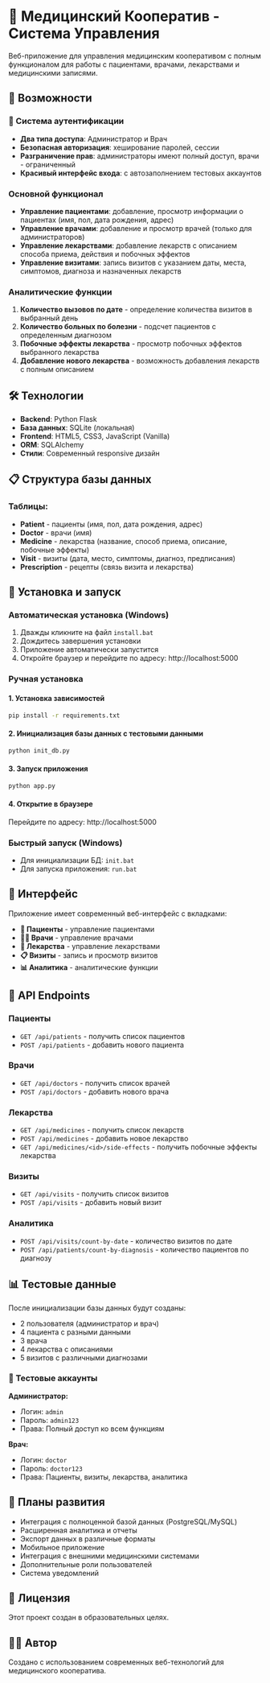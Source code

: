 # 🏥 Медицинский Кооператив - Система Управления

Веб-приложение для управления медицинским кооперативом с полным функционалом для работы с пациентами, врачами, лекарствами и медицинскими записями.

## 🚀 Возможности

### 🔐 Система аутентификации
- **Два типа доступа**: Администратор и Врач
- **Безопасная авторизация**: хеширование паролей, сессии
- **Разграничение прав**: администраторы имеют полный доступ, врачи - ограниченный
- **Красивый интерфейс входа**: с автозаполнением тестовых аккаунтов

### Основной функционал
- **Управление пациентами**: добавление, просмотр информации о пациентах (имя, пол, дата рождения, адрес)
- **Управление врачами**: добавление и просмотр врачей (только для администраторов)
- **Управление лекарствами**: добавление лекарств с описанием способа приема, действия и побочных эффектов
- **Управление визитами**: запись визитов с указанием даты, места, симптомов, диагноза и назначенных лекарств

### Аналитические функции
1. **Количество вызовов по дате** - определение количества визитов в выбранный день
2. **Количество больных по болезни** - подсчет пациентов с определенным диагнозом
3. **Побочные эффекты лекарства** - просмотр побочных эффектов выбранного лекарства
4. **Добавление нового лекарства** - возможность добавления лекарств с полным описанием

## 🛠 Технологии

- **Backend**: Python Flask
- **База данных**: SQLite (локальная)
- **Frontend**: HTML5, CSS3, JavaScript (Vanilla)
- **ORM**: SQLAlchemy
- **Стили**: Современный responsive дизайн

## 📋 Структура базы данных

### Таблицы:
- **Patient** - пациенты (имя, пол, дата рождения, адрес)
- **Doctor** - врачи (имя)
- **Medicine** - лекарства (название, способ приема, описание, побочные эффекты)
- **Visit** - визиты (дата, место, симптомы, диагноз, предписания)
- **Prescription** - рецепты (связь визита и лекарства)

## 🚀 Установка и запуск

### Автоматическая установка (Windows)
1. Дважды кликните на файл `install.bat`
2. Дождитесь завершения установки
3. Приложение автоматически запустится
4. Откройте браузер и перейдите по адресу: http://localhost:5000

### Ручная установка

#### 1. Установка зависимостей
```bash
pip install -r requirements.txt
```

#### 2. Инициализация базы данных с тестовыми данными
```bash
python init_db.py
```

#### 3. Запуск приложения
```bash
python app.py
```

#### 4. Открытие в браузере
Перейдите по адресу: http://localhost:5000

### Быстрый запуск (Windows)
- Для инициализации БД: `init.bat`
- Для запуска приложения: `run.bat`

## 📱 Интерфейс

Приложение имеет современный веб-интерфейс с вкладками:
- **👥 Пациенты** - управление пациентами
- **👨‍⚕️ Врачи** - управление врачами  
- **💊 Лекарства** - управление лекарствами
- **📋 Визиты** - запись и просмотр визитов
- **📊 Аналитика** - аналитические функции

## 🔧 API Endpoints

### Пациенты
- `GET /api/patients` - получить список пациентов
- `POST /api/patients` - добавить нового пациента

### Врачи
- `GET /api/doctors` - получить список врачей
- `POST /api/doctors` - добавить нового врача

### Лекарства
- `GET /api/medicines` - получить список лекарств
- `POST /api/medicines` - добавить новое лекарство
- `GET /api/medicines/<id>/side-effects` - получить побочные эффекты лекарства

### Визиты
- `GET /api/visits` - получить список визитов
- `POST /api/visits` - добавить новый визит

### Аналитика
- `POST /api/visits/count-by-date` - количество визитов по дате
- `POST /api/patients/count-by-diagnosis` - количество пациентов по диагнозу

## 📊 Тестовые данные

После инициализации базы данных будут созданы:
- 2 пользователя (администратор и врач)
- 4 пациента с разными данными
- 3 врача
- 4 лекарства с описаниями
- 5 визитов с различными диагнозами

### 🔑 Тестовые аккаунты

**Администратор:**
- Логин: `admin`
- Пароль: `admin123`
- Права: Полный доступ ко всем функциям

**Врач:**
- Логин: `doctor`
- Пароль: `doctor123`
- Права: Пациенты, визиты, лекарства, аналитика

## 🔮 Планы развития

- Интеграция с полноценной базой данных (PostgreSQL/MySQL)
- Расширенная аналитика и отчеты
- Экспорт данных в различные форматы
- Мобильное приложение
- Интеграция с внешними медицинскими системами
- Дополнительные роли пользователей
- Система уведомлений

## 📝 Лицензия

Этот проект создан в образовательных целях.

## 👨‍💻 Автор

Создано с использованием современных веб-технологий для медицинского кооператива.
